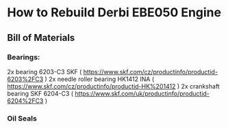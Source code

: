 # How to Rebuild Derbi EBE050 Engine
## Bill of Materials
### Bearings:
2x bearing 6203-C3 SKF ( https://www.skf.com/cz/productinfo/productid-6203%2FC3 )
2x needle roller bearing HK1412 INA ( https://www.skf.com/cz/productinfo/productid-HK%201412 )
2x crankshaft bearing SKF 6204-C3 ( https://www.skf.com/uk/productinfo/productid-6204%2FC3 )

### Oil Seals

